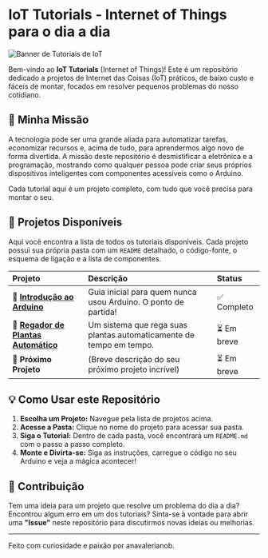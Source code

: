 # IoT Tutorials - Internet of Things para o dia a dia

![Banner de Tutoriais de IoT](https://i.imgur.com/7b5b5c1.png)

Bem-vindo ao **IoT Tutorials** (Internet of Things)! Este é um repositório dedicado a projetos de Internet das Coisas (IoT) práticos, de baixo custo e fáceis de montar, focados em resolver pequenos problemas do nosso cotidiano.

## 🎯 Minha Missão

A tecnologia pode ser uma grande aliada para automatizar tarefas, economizar recursos e, acima de tudo, para aprendermos algo novo de forma divertida. A missão deste repositório é desmistificar a eletrônica e a programação, mostrando como qualquer pessoa pode criar seus próprios dispositivos inteligentes com componentes acessíveis como o Arduino.

Cada tutorial aqui é um projeto completo, com tudo que você precisa para montar o seu.

## 🚀 Projetos Disponíveis

Aqui você encontra a lista de todos os tutoriais disponíveis. Cada projeto possui sua própria pasta com um `README` detalhado, o código-fonte, o esquema de ligação e a lista de componentes.

| Projeto                                             | Descrição                                                              | Status      |
| :-------------------------------------------------- | :--------------------------------------------------------------------- | :---------- |
| 📂 **[Introdução ao Arduino](./Introducao_arduino/)** | Guia inicial para quem nunca usou Arduino. O ponto de partida!         | ✅ Completo |
| 📂 **[Regador de Plantas Automático](./regador-de-plantas/)** | Um sistema que rega suas plantas automaticamente de tempo em tempo. | ⏳ Em breve |
| 📂 **Próximo Projeto** | (Breve descrição do seu próximo projeto incrível)                       | ⏳ Em breve  |


## 💡 Como Usar este Repositório

1.  **Escolha um Projeto:** Navegue pela lista de projetos acima.
2.  **Acesse a Pasta:** Clique no nome do projeto para acessar sua pasta.
3.  **Siga o Tutorial:** Dentro de cada pasta, você encontrará um `README.md` com o passo a passo completo.
4.  **Monte e Divirta-se:** Siga as instruções, carregue o código no seu Arduino e veja a mágica acontecer!

## 🤝 Contribuição

Tem uma ideia para um projeto que resolve um problema do dia a dia? Encontrou algum erro em um dos tutoriais? Sinta-se à vontade para abrir uma **"Issue"** neste repositório para discutirmos novas ideias ou melhorias.

---

Feito com curiosidade e paixão por anavalerianob.
